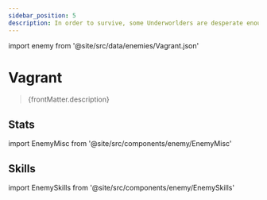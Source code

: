 ```yaml
---
sidebar_position: 5
description: In order to survive, some Underworlders are desperate enough to venture into the Fragmentum in search of anything available. Ancient machinery that they dug up have become their best helper.
---
```


import enemy from '@site/src/data/enemies/Vagrant.json'

# Vagrant
<blockquote>{frontMatter.description}</blockquote>

## Stats

import EnemyMisc from '@site/src/components/enemy/EnemyMisc'

<EnemyMisc enemy={enemy} variant={0} />

## Skills

import EnemySkills from '@site/src/components/enemy/EnemySkills'

<EnemySkills enemy={enemy} variant={0} />
